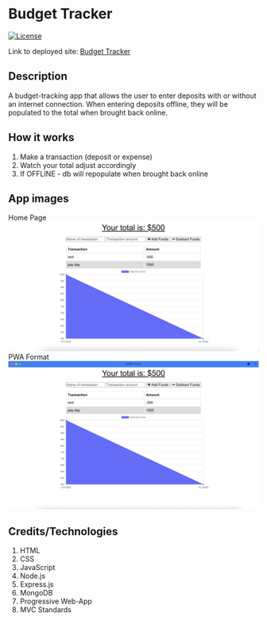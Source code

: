 # Budget Tracker

[![License](https://img.shields.io/badge/License-MIT-blue.svg)](https://opensource.org/licenses/MIT)

Link to deployed site: [Budget Tracker](https://salty-escarpment-91898.herokuapp.com/)

## Description
A budget-tracking app that allows the user to enter deposits with or without an internet connection. When entering deposits offline, they will be populated to the total when brought back online.

## How it works
1. Make a transaction (deposit or expense)
2. Watch your total adjust accordingly
3. If OFFLINE - db will repopulate when brought back online

## App images
Home Page
![Budget Tracker](./public/images/homePage.png)
PWA Format
![Budget Tracker](./public/images/progressiveWebApp.png)

## Credits/Technologies
1. HTML
2. CSS
3. JavaScript
4. Node.js
5. Express.js
6. MongoDB
7. Progressive Web-App
8. MVC Standards